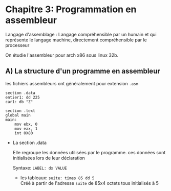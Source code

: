 # Chapitre 3: Programmation en assembleur

Langage d'assemblage
:   Langage compréhensible par un humain et qui représente le langage machine, directement compréhensible par le processeur

On étudie l'assembleur pour arch x86 sous linux 32b.

## A) La structure d'un programme en assembleur

les fichiers assembleurs ont généralement pour extension `.asm`

    section .data
    entier1: dd 225
    car1: db "Z"

    section .text
    global main
    main:
        mov ebx, 0
        mov eax, 1
        int 0X80

* La section .data

  Elle regroupe les données utilisées par le programme.
  ces données sont initialisées lors de leur déclaration

  Syntaxe:
    `LABEL: dx VALUE`
  + les tableaux:
    `suite: times 85 dd 5`  
    Créé à partir de l'adresse `suite` de 85x4 octets tous initialisés à 5
